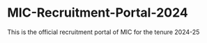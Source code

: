 # MIC-Recruitment-Portal-2024
This is the official recruitment portal of MIC for the tenure 2024-25
